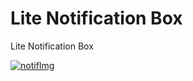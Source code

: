 # Lite Notification Box
Lite Notification Box

[![notifImg](https://i.hizliresim.com/jqqk8W.png)](https://hizliresim.com/jqqk8W)
